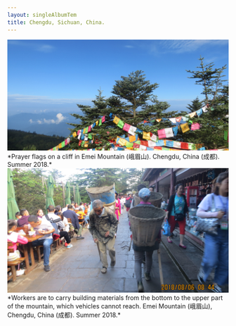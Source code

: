 ```yaml
---
layout: singleAlbumTem
title: Chengdu, Sichuan, China.
---
```


<img src="/assets/photos/prayer-flags_strip.jpg" alt width="714" />
*Prayer flags on a cliff in Emei Mountain (峨眉山). Chengdu, China (成都). Summer 2018.*

<img src="/assets/photos/chengdu/worker.jpg" alt width="714" />
*Workers are to carry building materials from the bottom to the upper part of the mountain, which vehicles cannot reach. Emei Mountain (峨眉山), Chengdu, China (成都). Summer 2018.*
